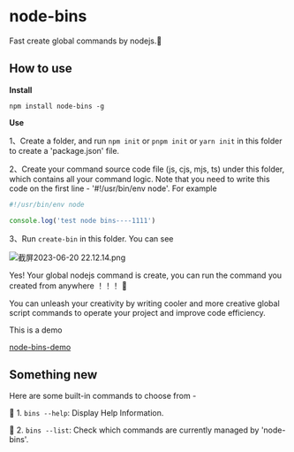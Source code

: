 # node-bins
Fast create  global commands by nodejs.🥰

## How to use

**Install**

```shell
npm install node-bins -g
```

**Use**

1、Create a folder, and  run `npm init` or `pnpm init` or `yarn init` in this folder to create a 'package.json' file.

2、Create your command source code file (js, cjs, mjs, ts) under this folder, which contains all your command logic. Note that you need to write this code on the first line - '#!/usr/bin/env node'. For example

```js
#!/usr/bin/env node

console.log('test node bins----1111')
```

3、Run `create-bin` in this folder.  You can see

![截屏2023-06-20 22.12.14.png](https://s2.loli.net/2023/06/20/1cfSBHDml9rTJeP.png)

Yes! Your global nodejs command is create, you can run the command you created from anywhere ！！！ 🤪  

You can unleash your creativity by writing cooler and more creative global script commands to operate your project and improve code efficiency.

This is a demo

[node-bins-demo](https://github.com/laoer536/node-bins-demo)

## Something new

  Here are some built-in commands to choose from -

  🎈 1. `bins --help`: Display Help Information.

  🎈 2. `bins --list`: Check which commands are currently managed by 'node-bins'.
